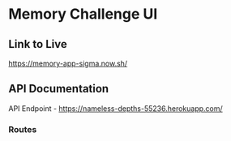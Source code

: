 Memory Challenge UI
======================



Link to Live
------------
https://memory-app-sigma.now.sh/



API Documentation
-----------------
API Endpoint - https://nameless-depths-55236.herokuapp.com/


  ### Routes ###
